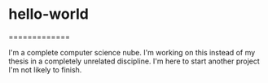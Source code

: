 # hello-world
=============

I'm a complete computer science nube.
I'm working on this instead of my thesis in a completely unrelated discipline.
I'm here to start another project I'm not likely to finish. 
